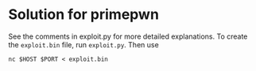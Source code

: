 # Solution for primepwn

See the comments in exploit.py for more detailed explanations.
To create the `exploit.bin` file, run `exploit.py`. Then use
```
nc $HOST $PORT < exploit.bin
```

